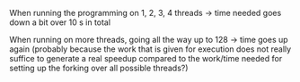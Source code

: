 When running the programming on 1, 2, 3, 4 threads -> time needed goes down a bit over 10 s in total

When running on more threads, going all the way up to 128 -> time goes up again (probably because the work that is given for execution does not really suffice to generate a real speedup compared to the work/time needed for setting up the forking over all possible threads?)
